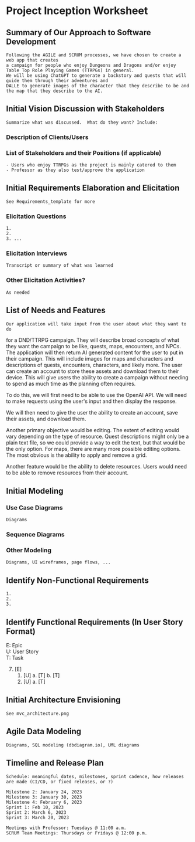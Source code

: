 Project Inception Worksheet
=====================================

## Summary of Our Approach to Software Development
    Following the AGILE and SCRUM processes, we have chosen to create a web app that creates
    a campaign for people who enjoy Dungeons and Dragons and/or enjoy Table Top Role Playing Games (TTRPGs) in general.
    We will be using ChatGPT to generate a backstory and quests that will guide them through their adventures and 
    DALLE to generate images of the character that they describe to be and the map that they describe to the AI.

## Initial Vision Discussion with Stakeholders
    Summarize what was discussed.  What do they want? Include:

### Description of Clients/Users

### List of Stakeholders and their Positions (if applicable)
    - Users who enjoy TTRPGs as the project is mainly catered to them
    - Professor as they also test/approve the application

## Initial Requirements Elaboration and Elicitation
    See Requirements_template for more

### Elicitation Questions
    1. 
    2.
    3. ...

### Elicitation Interviews
    Transcript or summary of what was learned

### Other Elicitation Activities?
    As needed

## List of Needs and Features
    Our application will take input from the user about what they want to do
for a DND/TTRPG campaign. They will describe broad concepts of what they 
want the campaign to be like, quests, maps, encounters, and NPCs. The
application will then return AI generated content for the user to put in
their campaign. This will include images for maps and characters and
descriptions of quests, encounters, characters, and likely more. The user
can create an account to store these assets and download them to their
device. This will give users the ability to create a campaign without
needing to spend as much time as the planning often requires.

To do this, we will first need to be able to use the OpenAI API. We will
need to make requests using the user's input and then display the response.

We will then need to give the user the ability to create an account, save
their assets, and download them.

Another primary objective would be editing. The extent of editing would 
vary depending on the type of resource. Quest descriptions might only
be a plain text file, so we could provide a way to edit the text, but
that would be the only option. For maps, there are many more possible
editing options. The most obvious is the ability to apply and remove a
grid.

Another feature would be the ability to delete resources. Users would
need to be able to remove resources from their account.

## Initial Modeling

### Use Case Diagrams
    Diagrams

### Sequence Diagrams

### Other Modeling
    Diagrams, UI wireframes, page flows, ...

## Identify Non-Functional Requirements
    1.
    2.
    3.

## Identify Functional Requirements (In User Story Format)

E: Epic  
U: User Story  
T: Task  

7. [E] 
    1. [U]
        a. [T]
        b. [T]
    2. [U]
        a. [T]

## Initial Architecture Envisioning
    See mvc_architecture.png

## Agile Data Modeling
    Diagrams, SQL modeling (dbdiagram.io), UML diagrams

## Timeline and Release Plan
    Schedule: meaningful dates, milestones, sprint cadence, how releases are made (CI/CD, or fixed releases, or ?)
    
    Milestone 2: January 24, 2023
    Milestone 3: January 30, 2023
    Milestone 4: February 6, 2023
    Sprint 1: Feb 10, 2023
    Sprint 2: March 6, 2023
    Sprint 3: March 20, 2023

    Meetings with Professor: Tuesdays @ 11:00 a.m.
    SCRUM Team Meetings: Thursdays or Fridays @ 12:00 p.m.